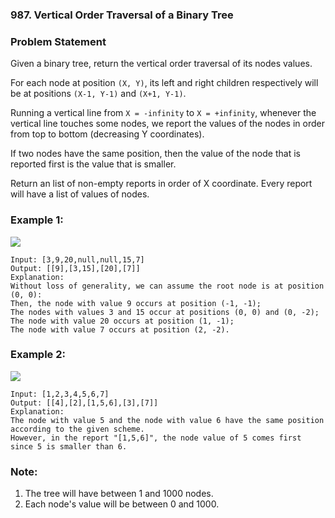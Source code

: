 ### 987. Vertical Order Traversal of a Binary Tree

### Problem Statement
Given a binary tree, return the vertical order traversal of its nodes values.

For each node at position ```(X, Y)```, its left and right children respectively will be at positions ```(X-1, Y-1)``` and ```(X+1, Y-1)```.

Running a vertical line from ```X = -infinity``` to ```X = +infinity```, whenever the vertical line touches some nodes, we report the values of the nodes in order from top to bottom (decreasing Y coordinates).

If two nodes have the same position, then the value of the node that is reported first is the value that is smaller.

Return an list of non-empty reports in order of X coordinate.  Every report will have a list of values of nodes.

 

### Example 1:

<img src="https://assets.leetcode.com/uploads/2019/01/31/1236_example_1.PNG" />

```
Input: [3,9,20,null,null,15,7]
Output: [[9],[3,15],[20],[7]]
Explanation: 
Without loss of generality, we can assume the root node is at position (0, 0):
Then, the node with value 9 occurs at position (-1, -1);
The nodes with values 3 and 15 occur at positions (0, 0) and (0, -2);
The node with value 20 occurs at position (1, -1);
The node with value 7 occurs at position (2, -2).
```

### Example 2:

<img src="https://assets.leetcode.com/uploads/2019/01/31/tree2.png" />

```
Input: [1,2,3,4,5,6,7]
Output: [[4],[2],[1,5,6],[3],[7]]
Explanation: 
The node with value 5 and the node with value 6 have the same position according to the given scheme.
However, in the report "[1,5,6]", the node value of 5 comes first since 5 is smaller than 6.
```

### Note:

1. The tree will have between 1 and 1000 nodes.
2. Each node's value will be between 0 and 1000.